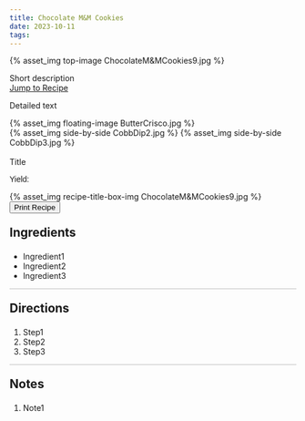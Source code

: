 ```yaml
---
title: Chocolate M&M Cookies
date: 2023-10-11
tags:
---
```

{% asset_img top-image ChocolateM&MCookies9.jpg %}
<div class="post-body">
Short description

<br>
<!--more-->

<a class="jump-to-recipe-btn" href="#recipejump"> 
    Jump to Recipe
</a>

Detailed text

<div style="display:flex;">
<div>
    {% asset_img floating-image ButterCrisco.jpg %}
</div>
</div>

<div style="display:flex;">
    {% asset_img side-by-side CobbDip2.jpg %}
    {% asset_img side-by-side CobbDip3.jpg %}
</div>

<br>
</div>

<div id="recipejump"></div>
<div id="recipe">
    <div class="recipe-box">
        <div class="recipe-title-box">
            <div>
                <div class="recipe-title-box-title">
                    <div class="recipe-title-box-header">Title</div>
                </div>
                <p class="recipe-title-box-title" style="font-family: Arial;">Yield: </p>
            </div>
            {% asset_img recipe-title-box-img ChocolateM&MCookies9.jpg %}
            <button class="print-recipe"
                    type="button"
                    onclick="printDIV('recipe')" >
                Print Recipe
            </button>
        </div>
        <p style="font-size:150%;"><b>Ingredients</b></p>
        <ul class="post-body">
                <li>Ingredient1</li>
                <li>Ingredient2</li>
                <li>Ingredient3</li>
        </ul>
        <hr style="height:1px;background-color:rgb(189, 189, 189) ">
        <p style="font-size:150%;"><b>Directions</b></p>
        <ol class="post-body">
            <li>Step1</li>
            <li>Step2</li>
            <li>Step3</li> 
        </ol> 
        <hr style="height:1px;background-color:rgb(189, 189, 189) ">
        <p style="font-size:150%;"><b>Notes</b></p>
        <ol class="post-body">
            <li>Note1</li>
        </ol>
    </div>
</div>

<br>

